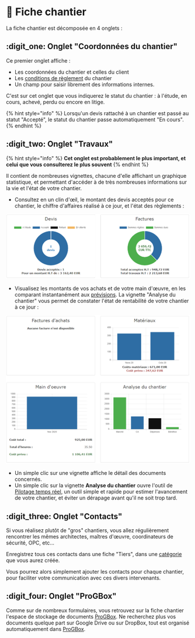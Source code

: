 # 📎 Fiche chantier

La fiche chantier est décomposée en 4 onglets :

## :digit_one: Onglet "Coordonnées du chantier"

Ce premier onglet affiche :

* Les coordonnées du chantier et celles du client
* Les [conditions de règlement](../../aide-au-demarrage/parametrage-de-mon-entreprise/conditions-de-reglement.md#conditions-de-reglement-specifiques) du chantier
* Un champ pour saisir librement des informations internes.

C'est sur cet onglet que vous indiquerez le statut du chantier : à l'étude, en cours, achevé, perdu ou encore en litige.

{% hint style="info" %}
Lorsqu'un devis rattaché à un chantier est passé au statut "Accepté", le statut du chantier passe automatiquement "En cours".
{% endhint %}



## :digit_two: Onglet "Travaux"

{% hint style="info" %}
**Cet onglet est probablement le plus important, et celui que vous consulterez le plus souvent**
{% endhint %}

Il contient de nombreuses vignettes, chacune d'elle affichant un graphique statistique, et permettant d'accéder à de très nombreuses informations sur la vie et l'état de votre chantier.

* Consultez en un clin d'œil, le montant des devis acceptés pour ce chantier, le chiffre d'affaires réalisé à ce jour, et l'état des règlements :

![](<../../.gitbook/assets/image (1).png>)

* Visualisez les montants de vos achats et de votre main d'œuvre, en les comparant instantanément aux [prévisions](../les-devis/creer-and-saisir-un-devis/prevoir-le-temps-passe.md). La vignette "Analyse du chantier" vous permet de constater l'état de rentabilité de votre chantier à ce jour :

![](<../../.gitbook/assets/image (8).png>)

* Un simple clic sur une vignette affiche le détail des documents concernés.
*   Un simple clic sur la vignette **Analyse du chantier** ouvre l'outil de[ Pilotage temps réel](pilotage-temps-reel.md), un outil simple et rapide pour estimer l'avancement de votre chantier, et éviter un dérapage avant qu'il ne soit trop tard.



## :digit_three: Onglet "Contacts"

Si vous réalisez plutôt de "gros" chantiers, vous allez régulièrement rencontrer les mêmes architectes, maîtres d'œuvre, coordinateurs de sécurité, OPC, etc...

Enregistrez tous ces contacts dans une fiche "Tiers", dans une [catégorie](../les-tiers/categories-et-groupes-de-tiers.md#categories) que vous aurez créée.

Vous pourrez alors simplement ajouter les contacts pour chaque chantier, pour faciliter votre communication avec ces divers intervenants.



## :digit_four: Onglet "ProGBox"

Comme sur de nombreux formulaires, vous retrouvez sur la fiche chantier l'espace de stockage de documents [ProGBox](../../les-plus-du-logiciel/progbox-archivage-de-documents.md). Ne recherchez plus vos documents quelque part sur Google Drive ou sur DropBox, tout est organisé automatiquement dans [ProGBox](../../les-plus-du-logiciel/progbox-archivage-de-documents.md).

